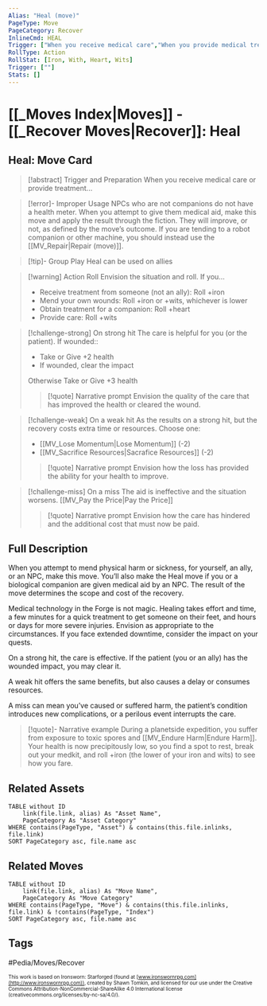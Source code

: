 ```yaml
---
Alias: "Heal (move)"
PageType: Move
PageCategory: Recover
InlineCmd: HEAL
Trigger: ["When you receive medical care","When you provide medical treatment"]
RollType: Action
RollStat: [Iron, With, Heart, Wits]
Trigger: [""] 
Stats: []
---
```

# [[_Moves Index|Moves]] - [[_Recover Moves|Recover]]: Heal

## Heal: Move Card
>[!abstract]  Trigger and Preparation
>When you receive medical care or provide treatment...

> [!error]- Improper Usage
> NPCs who are not companions do not have a health meter. When you attempt to give them medical aid, make this move and apply the result through the fiction. They will improve, or not, as defined by the move’s outcome. 
> If you are tending to a robot companion or other machine, you should instead use the [[MV_Repair|Repair (move)]].



> [!tip]- Group Play
> Heal can be used on allies

> [!warning] Action Roll
> Envision the situation and roll. If you…
>- Receive treatment from someone (not an ally): Roll +iron
>- Mend your own wounds: Roll +iron or +wits, whichever is lower
>- Obtain treatment for a companion: Roll +heart
>- Provide care: Roll +wits

> [!challenge-strong] On strong hit
> The care is helpful for you (or the patient). 
> If wounded::
>- Take or Give +2 health 
>-  If wounded, clear the impact
>
>Otherwise Take or Give +3 health
> > [!quote] Narrative prompt
> > Envision the quality of the care that has improved the health or cleared the wound.

> [!challenge-weak] On a weak hit
> As the results on a strong hit, but the recovery costs extra time or resources. Choose one: 
>- [[MV_Lose Momentum|Lose Momentum]] (-2)
>- [[MV_Sacrifice Resources|Sacrafice Resources]] (-2)
> > [!quote] Narrative prompt
> > Envision how the loss has provided the ability for your health to improve.

> [!challenge-miss] On a miss
> The aid is ineffective and the situation worsens. [[MV_Pay the Price|Pay the Price]]
> > [!quote] Narrative prompt
> > Envision how the care has hindered and the additional cost that must now be paid.

## Full Description
When you attempt to mend physical harm or sickness, for yourself, an ally, or an NPC, make this move. You’ll also make the Heal move if you or a biological companion are given medical aid by an NPC. The result of the move determines the scope and cost of the recovery. 

Medical technology in the Forge is not magic. Healing takes effort and time, a few minutes for a quick treatment to get someone on their feet, and hours or days for more severe injuries. Envision as appropriate to the circumstances. If you face extended downtime, consider the impact on your quests. 

On a strong hit, the care is effective. If the patient (you or an ally) has the wounded impact, you may clear it. 

A weak hit offers the same benefits, but also causes a delay or consumes resources. 

A miss can mean you’ve caused or suffered harm, the patient’s condition introduces new complications, or a perilous event interrupts the care. 

> [!quote]- Narrative example
> During a planetside expedition, you suffer from exposure to toxic spores and [[MV_Endure Harm|Endure Harm]]. Your health is now precipitously low, so you find a spot to rest, break out your medkit, and roll +iron (the lower of your iron and wits) to see how you fare. 

## Related Assets
```dataview
TABLE without ID
	link(file.link, alias) As "Asset Name",
	PageCategory As "Asset Category"
WHERE contains(PageType, "Asset") & contains(this.file.inlinks, file.link)
SORT PageCategory asc, file.name asc
```

## Related Moves
```dataview
TABLE without ID
	link(file.link, alias) As "Move Name",
	PageCategory As "Move Category"
WHERE contains(PageType, "Move") & contains(this.file.inlinks, file.link) & !contains(PageType, "Index")
SORT PageCategory asc, file.name asc
```

## Tags
#Pedia/Moves/Recover 

<font size=-2>This work is based on Ironsworn: Starforged (found at [www.ironswornrpg.com](http://www.ironswornrpg.com)), created by Shawn Tomkin, and licensed for our use under the Creative Commons Attribution-NonCommercial-ShareAlike 4.0 International license  (creativecommons.org/licenses/by-nc-sa/4.0/).</font>